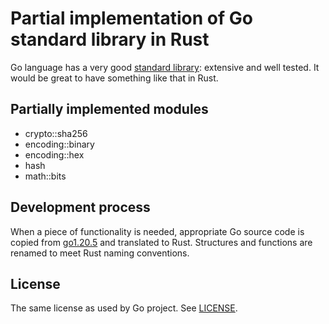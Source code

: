 # Partial implementation of Go standard library in Rust

Go language has a very good [standard library](https://pkg.go.dev/std): extensive and well tested.
It would be great to have something like that in Rust.

## Partially implemented modules

- crypto::sha256
- encoding::binary
- encoding::hex
- hash
- math::bits

## Development process

When a piece of functionality is needed, appropriate Go source code is copied from
[go1.20.5](https://github.com/golang/go/tree/go1.20.5/src) and translated to Rust.
Structures and functions are renamed to meet Rust naming conventions.

## License

The same license as used by Go project.  See [LICENSE](./LICENSE).
